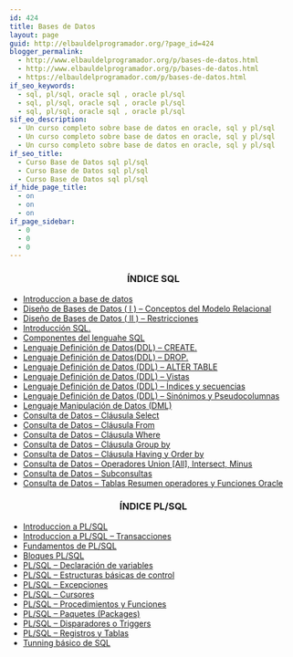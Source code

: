 ```yaml
---
id: 424
title: Bases de Datos
layout: page
guid: http://elbauldelprogramador.org/?page_id=424
blogger_permalink:
  - http://www.elbauldelprogramador.org/p/bases-de-datos.html
  - http://www.elbauldelprogramador.org/p/bases-de-datos.html
  - https://elbauldelprogramador.com/p/bases-de-datos.html
if_seo_keywords:
  - sql, pl/sql, oracle sql , oracle pl/sql
  - sql, pl/sql, oracle sql , oracle pl/sql
  - sql, pl/sql, oracle sql , oracle pl/sql
sif_eo_description:
  - Un curso completo sobre base de datos en oracle, sql y pl/sql
  - Un curso completo sobre base de datos en oracle, sql y pl/sql
  - Un curso completo sobre base de datos en oracle, sql y pl/sql
if_seo_title:
  - Curso Base de Datos sql pl/sql
  - Curso Base de Datos sql pl/sql
  - Curso Base de Datos sql pl/sql
if_hide_page_title:
  - on
  - on
  - on
if_page_sidebar:
  - 0
  - 0
  - 0
---
```

<h3 style="text-align:center;">
  ÍNDICE SQL
</h3>

<div class="wi-list list-minus">
  <ul>
    <li>
      <a href="/introduccion-base-de-datos/">Introduccion a base de datos</a>
    </li>
    <li>
      <a href="/diseno-de-bases-de-datos-i-conceptos/" >Diseño de Bases de Datos ( I ) &#8211; Conceptos del Modelo Relacional</a>
    </li>
    <li>
      <a href="/diseno-de-bases-de-datos-ii/" > Diseño de Bases de Datos ( II ) &#8211; Restricciones</a>
    </li>
    <li>
      <a href="/introduccion-sql-sql-introduction/"> Introducción SQL.</a>
    </li>
    <li>
      <a href="/componentes-del-lenguaje-sql-sql/">Componentes del lenguahe SQL</a>
    </li>
    <li>
      <a href="/lenguaje-definicion-de-datosddl-create/">Lenguaje Definición de Datos(DDL) &#8211; CREATE.</a>
    </li>
    <li>
      <a href="/lenguaje-definicion-de-datosddl-drop/">Lenguaje Definición de Datos(DDL) &#8211; DROP.</a>
    </li>
    <li>
      <a href="/lenguaje-definicion-de-datos-ddl-alter/">Lenguaje Definición de Datos (DDL) &#8211; ALTER TABLE</a>
    </li>
    <li>
      <a href="/lenguaje-definicion-de-datos-ddl-vistas/">Lenguaje Definición de Datos (DDL) &#8211; Vistas</a>
    </li>
    <li>
      <a href="/lenguaje-definicion-de-datos-ddl/">Lenguaje Definición de Datos (DDL) &#8211; Índices y secuencias</a>
    </li>
    <li>
      <a href="/lenguaje-definicion-de-datos-ddl_27/">Lenguaje Definición de Datos (DDL) &#8211; Sinónimos y Pseudocolumnas</a>
    </li>
    <li>
      <a href="/lenguaje-manipulacion-de-datos-dml/">Lenguaje Manipulación de Datos (DML)</a>
    </li>
    <li>
      <a href="/consulta-de-datos-clausula-select/">Consulta de Datos &#8211; Cláusula Select</a>
    </li>
    <li>
      <a href="/consulta-de-datos-clausula-from/">Consulta de Datos &#8211; Cláusula From</a>
    </li>
    <li>
      <a href="/consulta-de-datos-clausula-where/">Consulta de Datos &#8211; Cláusula Where</a>
    </li>
    <li>
      <a href="/consulta-de-datos-clausula-group-by/">Consulta de Datos &#8211; Cláusula Group by</a>
    </li>
    <li>
      <a href="/consulta-de-datos-clausula-having-y/">Consulta de Datos &#8211; Cláusula Having y Order by</a>
    </li>
    <li>
      <a href="/consulta-de-datos-operadores-union-all/">Consulta de Datos &#8211; Operadores Union [All], Intersect, Minus</a>
    </li>
    <li>
      <a href="/consulta-de-datos-subconsultas/">Consulta de Datos &#8211; Subconsultas</a>
    </li>
    <li>
      <a href="/consulta-de-datos-tablas-resumen/">Consulta de Datos &#8211; Tablas Resumen operadores y Funciones Oracle</a>
    </li>
  </ul>
</div>

<h3 style="text-align:center;">
  ÍNDICE PL/SQL
</h3>

<div class="wi-list list-minus">
  <ul>
    <li>
      <a href="/introduccion-plsql/">Introduccion a PL/SQL</a>
    </li>
    <li>
      <a href="/introduccion-plsql-transacciones/">Introduccion a PL/SQL &#8211; Transacciones</a>
    </li>
    <li>
      <a href="/fundamentos-de-plsql/">Fundamentos de PL/SQL</a>
    </li>
    <li>
      <a href="/bloques-plsql/">Bloques PL/SQL</a>
    </li>
    <li>
      <a href="/plsql-declaracion-de-variables/">PL/SQL &#8211; Declaración de variables</a>
    </li>
    <li>
      <a href="/plsql-estructuras-basicas-de-control/">PL/SQL &#8211; Estructuras básicas de control</a>
    </li>
    <li>
      <a href="/plsql-excepciones/">PL/SQL &#8211; Excepciones</a>
    </li>
    <li>
      <a href="/plsql-cursores/">PL/SQL &#8211; Cursores</a>
    </li>
    <li>
      <a href="/plsql-procedimientos-y-funciones/">PL/SQL &#8211; Procedimientos y Funciones</a>
    </li>
    <li>
      <a href="/plsql-paquetes-packages/">PL/SQL &#8211; Paquetes (Packages)</a>
    </li>
    <li>
      <a href="/plsql-disparadores-o-triggers/">PL/SQL &#8211; Disparadores o Triggers</a>
    </li>
    <li>
      <a href="/plsql-registros-y-tablas/">PL/SQL &#8211; Registros y Tablas</a>
    </li>
    <li>
      <a href="/tunning-basico-de-sql/">Tunning básico de SQL</a>
    </li>
  </ul>
</div>
